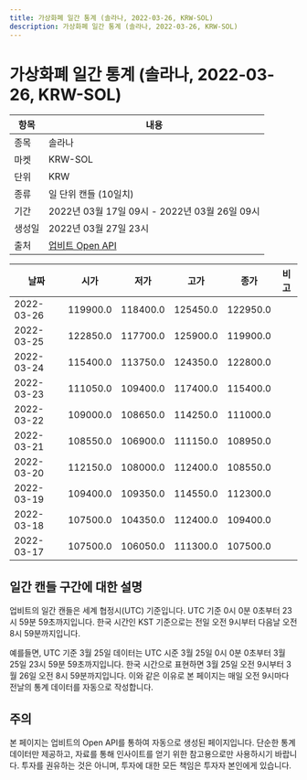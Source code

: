 ```yaml
---
title: 가상화폐 일간 통계 (솔라나, 2022-03-26, KRW-SOL)
description: 가상화폐 일간 통계 (솔라나, 2022-03-26, KRW-SOL)
---
```



가상화폐 일간 통계 (솔라나, 2022-03-26, KRW-SOL)
===

|항목|내용|
|--|--|
|종목|솔라나|
|마켓|KRW-SOL|
|단위|KRW|
|종류|일 단위 캔들 (10일치)|
|기간|2022년 03월 17일 09시 - 2022년 03월 26일 09시|
|생성일|2022년 03월 27일 23시|
|출처|[업비트 Open API](https://docs.upbit.com)|


|날짜|시가|저가|고가|종가|비고|
|--|--|--|--|--|--|
|2022-03-26|119900.0|118400.0|125450.0|122950.0|    |
|2022-03-25|122850.0|117700.0|125900.0|119900.0|    |
|2022-03-24|115400.0|113750.0|124350.0|122800.0|    |
|2022-03-23|111050.0|109400.0|117400.0|115400.0|    |
|2022-03-22|109000.0|108650.0|114250.0|111000.0|    |
|2022-03-21|108550.0|106900.0|111150.0|108950.0|    |
|2022-03-20|112150.0|108000.0|112400.0|108550.0|    |
|2022-03-19|109400.0|109350.0|114550.0|112300.0|    |
|2022-03-18|107500.0|104350.0|112400.0|109400.0|    |
|2022-03-17|107500.0|106050.0|111300.0|107500.0|    |


일간 캔들 구간에 대한 설명
---


업비트의 일간 캔들은 세계 협정시(UTC) 기준입니다. 
UTC 기준 0시 0분 0초부터 23시 59분 59초까지입니다. 
한국 시간인 KST 기준으로는 전일 오전 9시부터 다음날 오전 8시 59분까지입니다. 


예를들면, UTC 기준 3월 25일 데이터는 UTC 시준 3월 25일 0시 0분 0초부터 3월 25일 23시 59분 59초까지입니다. 
한국 시간으로 표현하면 3월 25일 오전 9시부터 3월 26일 오전 8시 59분까지입니다. 
이와 같은 이유로 본 페이지는 매일 오전 9시마다 전날의 통계 데이터를 자동으로 작성합니다. 


주의
---


본 페이지는 업비트의 Open API를 통하여 자동으로 생성된 페이지입니다. 
단순한 통계 데이터만 제공하고, 자료를 통해 인사이트를 얻기 위한 참고용으로만 사용하시기 바랍니다. 
투자를 권유하는 것은 아니며, 투자에 대한 모든 책임은 투자자 본인에게 있습니다. 

